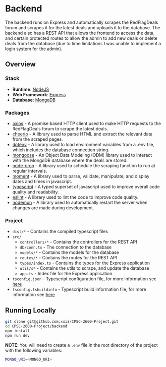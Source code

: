 # Backend
The backend runs on Express and automatically scrapes the RedFlagDeals forum and scrapes it for the latest deals and uploads it to the database. The backend also has a REST API that allows the frontend to access the data, and certain protected routes to allow the admin to add new deals or delete deals from the database (due to time limitations I was unable to implement a login system for the admin).

## Overview
### Stack
- **Runtime**: [NodeJS](https://nodejs.org/en/)
- **Web Framework**: [Express](https://expressjs.com/)
- **Database**: [MongoDB](https://www.mongodb.com/)

### Packages
- [axios](https://www.npmjs.com/package/axios) - A promise based HTTP client used to make HTTP requests to the RedFlagDeals forum to scrape the latest deals.
- [cheerio](https://www.npmjs.com/package/cheerio) - A library used to parse HTML and extract the relevant data from the scraped pages.
- [dotenv](https://www.npmjs.com/package/dotenv) - A library used to load environment variables from a .env file, which includes the database connection string.
- [mongoose](https://www.npmjs.com/package/mongoose) - An Object Data Modeling (ODM) library used to interact with the MongoDB database where the deals are stored.
- [node-cron](https://www.npmjs.com/package/node-cron) - A library used to schedule the scraping function to run at regular intervals.
- [moment](https://www.npmjs.com/package/moment) - A library used to parse, validate, manipulate, and display dates and times in javascript.
- [typescript](https://www.npmjs.com/package/typescript) - A typed superset of javascript used to improve overall code quality and readability.
- [eslint](https://www.npmjs.com/package/eslint) - A library used to lint the code to improve code quality.
- [nodemon](https://www.npmjs.com/package/nodemon) - A library used to automatically restart the server when changes are made during development.

### Project
- `dist/*` - Contains the compiled typescript files
- `src/`
    - `controllers/*` - Contains the controllers for the REST API
    - `db/conn.ts` - The connection to the database
    - `models/*` - Contains the models for the database
    - `routes/*` - Contains the routes for the REST API
    - `types/index.ts` - Contains the types for the Express application
    - `util/s*` - Contains the utils to scrape, and update the database
    - `app.ts` - Index file for the Express application
- `tsconfig.json` - Typescript configuration file, for more information see [here](https://www.typescriptlang.org/docs/handbook/tsconfig-json.html)
- `tsconfig.tsbuildinfo` - Typescript build information file, for more information see [here](https://www.typescriptlang.org/tsconfig#tsBuildInfoFile)

## Running Locally
```bash
git clone git@github.com:xxiz/CPSC-2600-Project.git
cd CPSC-2600-Project/backend
npm install
npm run dev
```
**NOTE**: You will need to create a `.env` file in the root directory of the project with the following variables:
```bash
MONGO_URI=<MONGO_URI>
```